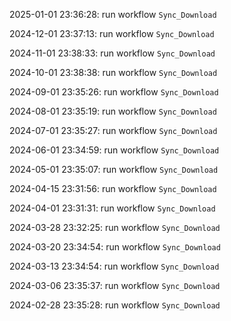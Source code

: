 2025-01-01 23:36:28: run workflow `Sync_Download` 

2024-12-01 23:37:13: run workflow `Sync_Download` 

2024-11-01 23:38:33: run workflow `Sync_Download` 

2024-10-01 23:38:38: run workflow `Sync_Download` 

2024-09-01 23:35:26: run workflow `Sync_Download` 

2024-08-01 23:35:19: run workflow `Sync_Download` 

2024-07-01 23:35:27: run workflow `Sync_Download` 

2024-06-01 23:34:59: run workflow `Sync_Download` 

2024-05-01 23:35:07: run workflow `Sync_Download` 

2024-04-15 23:31:56: run workflow `Sync_Download` 

2024-04-01 23:31:31: run workflow `Sync_Download` 

2024-03-28 23:32:25: run workflow `Sync_Download` 

2024-03-20 23:34:54: run workflow `Sync_Download` 

2024-03-13 23:34:54: run workflow `Sync_Download` 

2024-03-06 23:35:37: run workflow `Sync_Download` 

2024-02-28 23:35:28: run workflow `Sync_Download` 


